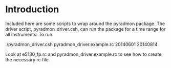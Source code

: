 Introduction
============
Included here are some scripts to wrap around the pyradmon package.  The driver script, pyradmon_driver.csh, can run the package for a time range for all instruments.  To run:

./pyradmon_driver.csh pyradmon_driver.example.rc 20140601 20140814

Look at e5130_fp.rc and pyradmon_driver.example.rc to see how to create the necessary rc file.
